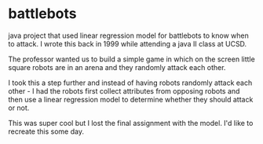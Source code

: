 # battlebots
java project that used linear regression model for battlebots to know when to attack.
I wrote this back in 1999 while attending a java II class at UCSD.

The professor wanted us to build a simple game in which on the screen little square robots are in an arena and they randomly attack each other.

I took this a step further and instead of having robots randomly attack each other - I had the robots first collect attributes from opposing robots and then use a linear regression model to determine whether they should attack or not.

This was super cool but I lost the final assignment with the model.  I'd like to recreate this some day.
